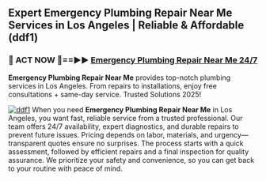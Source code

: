 ## Expert Emergency Plumbing Repair Near Me Services in Los Angeles | Reliable & Affordable (ddf1)  

<h3>🚿 ACT NOW 🌟==►► <a href="https://tinyurl.com/2ne6vx2x" rel="nofollow">Emergency Plumbing Repair Near Me 24/7</a></h3>

**Emergency Plumbing Repair Near Me** provides top-notch plumbing services in Los Angeles. From repairs to installations, enjoy free consultations + same-day service. Trusted Solutions 2025!

[![ddf1](https://i.imgur.com/4PFF4AK.jpeg)](https://tinyurl.com/2ne6vx2x)
When you need **Emergency Plumbing Repair Near Me** in Los Angeles, you want fast, reliable service from a trusted professional. Our team offers 24/7 availability, expert diagnostics, and durable repairs to prevent future issues. Pricing depends on labor, materials, and urgency—transparent quotes ensure no surprises. The process starts with a quick assessment, followed by efficient repairs and a final inspection for quality assurance. We prioritize your safety and convenience, so you can get back to your routine with peace of mind.